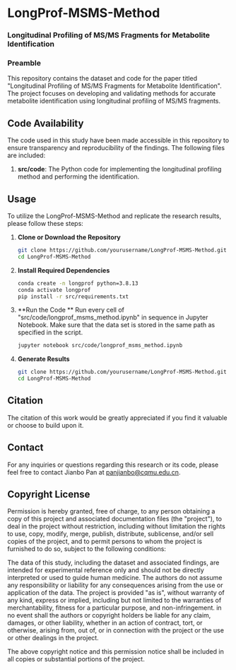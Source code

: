 # LongProf-MSMS-Method
### Longitudinal Profiling of MS/MS Fragments for Metabolite Identification
### Preamble

This repository contains the dataset and code for the paper titled "Longitudinal Profiling of MS/MS Fragments for Metabolite Identification". The project focuses on developing and validating methods for accurate metabolite identification using longitudinal profiling of MS/MS fragments.


## Code Availability
The code used in this study have been made accessible in this repository to ensure transparency and reproducibility of the findings. The following files are included:

1. **src/code**: The Python code for implementing the longitudinal profiling method and performing the identification.

## Usage
To utilize the LongProf-MSMS-Method and replicate the research results, please follow these steps:

1. **Clone or Download the Repository**

   ```bash
   git clone https://github.com/yourusername/LongProf-MSMS-Method.git
   cd LongProf-MSMS-Method

2. **Install Required Dependencies**

   ```bash
   conda create -n longprof python=3.8.13
   conda activate longprof
   pip install -r src/requirements.txt

3. **Run the Code **
Run every cell of "src/code/longprof_msms_method.ipynb" in sequence in Jupyter Notebook. Make sure that the data set is stored in the same path as specified in the script.

   ```bash
   jupyter notebook src/code/longprof_msms_method.ipynb

4. **Generate Results**

   ```bash
   git clone https://github.com/yourusername/LongProf-MSMS-Method.git
   cd LongProf-MSMS-Method
   
## Citation
The citation of this work would be greatly appreciated if you find it valuable or choose to build upon it.


## Contact
For any inquiries or questions regarding this research or its code, please feel free to contact Jianbo Pan at panjianbo@cqmu.edu.cn.


## Copyright License
Permission is hereby granted, free of charge, to any person obtaining a copy of this project and associated documentation files (the "project"), to deal in the project without restriction, including without limitation the rights to use, copy, modify, merge, publish, distribute, sublicense, and/or sell copies of the project, and to permit persons to whom the project is furnished to do so, subject to the following conditions:

The data of this study, including the dataset and associated findings, are intended for experimental reference only and should not be directly interpreted or used to guide human medicine. The authors do not assume any responsibility or liability for any consequences arising from the use or application of the data. The project is provided "as is", without warranty of any kind, express or implied, including but not limited to the warranties of merchantability, fitness for a particular purpose, and non-infringement. in no event shall the authors or copyright holders be liable for any claim, damages, or other liability, whether in an action of contract, tort, or otherwise, arising from, out of, or in connection with the project or the use or other dealings in the project.

The above copyright notice and this permission notice shall be included in all copies or substantial portions of the project.
